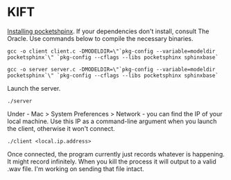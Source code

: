 # KIFT
[Installing pocketshpinx](http://www.moreiscode.com/getting-started-with-cmu-sphinx-on-mac-os-x/).
If your dependencies don't install, consult The Oracle.
Use commands below to compile the necessary binaries.
```
gcc -o client client.c -DMODELDIR=\"`pkg-config --variable=modeldir pocketsphinx`\" `pkg-config --cflags --libs pocketsphinx sphinxbase`

gcc -o server server.c -DMODELDIR=\"`pkg-config --variable=modeldir pocketsphinx`\" `pkg-config --cflags --libs pocketsphinx sphinxbase`
```
Launch the server.
```
./server
```
Under - Mac > System Preferences > Network - you can find the IP of your local machine.
Use this IP as a command-line argument when you launch the client, otherwise it won't connect.
```
./client <local.ip.address>
```
Once connected, the program currently just records whatever is happening. It might record infinitely. When you kill the process it will output to a valid .wav file. I'm working on sending that file intact.
